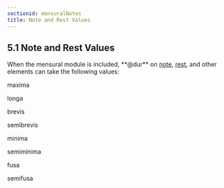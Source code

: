 ```yaml
---
sectionid: mensuralNotes
title: Note and Rest Values
---
```



<h2 id="mensuralNotes">
   <span class="headingNumber">5.1</span>
   <span class="head">Note and Rest Values</span>
</h2>
When the mensural module is included, **@dur** on 
<a class="link_odd_elementSpec" href="/v3/elements/note">note</a>, 
<a class="link_odd_elementSpec" href="/v3/elements/rest">rest</a>, and other elements can take the following values:


<span class="list">
   
   <span class="item">maxima</span>
   
   <span class="item">longa</span>
   
   <span class="item">brevis</span>
   
   <span class="item">semibrevis</span>
   
   <span class="item">minima</span>
   
   <span class="item">semiminima</span>
   
   <span class="item">fusa</span>
   
   <span class="item">semifusa</span>
   
</span>



